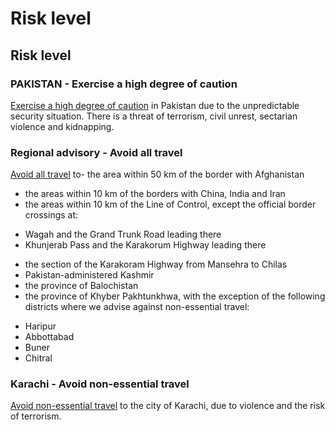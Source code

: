 # Risk level

## Risk level

### PAKISTAN - Exercise a high degree of caution

[Exercise a high degree of caution](#levels "Risk Levels") in Pakistan due to the unpredictable security situation. There is a threat of terrorism, civil unrest, sectarian violence and kidnapping.

### Regional advisory - Avoid all travel

[Avoid all travel](#levels "Risk Levels") to- the area within 50 km of the border with Afghanistan
- the areas within 10 km of the borders with China, India and Iran
- the areas within 10 km of the Line of Control, except the official border crossings at:

* Wagah and the Grand Trunk Road leading there
* Khunjerab Pass and the Karakorum Highway leading there

- the section of the Karakoram Highway from Mansehra to Chilas
- Pakistan-administered Kashmir
- the province of Balochistan
- the province of Khyber Pakhtunkhwa, with the exception of the following districts where we advise against non-essential travel:

* Haripur
* Abbottabad
* Buner
* Chitral

### Karachi - Avoid non-essential travel

[Avoid non-essential travel](#levels "Risk Levels") to the city of Karachi, due to violence and the risk of terrorism.